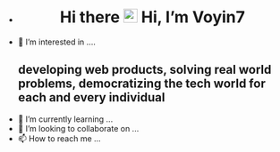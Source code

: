 - <h1 align="center">Hi there <img src="https://media.giphy.com/media/hvRJCLFzcasrR4ia7z/giphy.gif" width="25px"> Hi, I’m Voyin7
- 👀 I’m interested in .... <h2>developing web products, solving real world problems, democratizing the tech world for each and every individual </h2>
- 🌱 I’m currently learning ...
- 💞️ I’m looking to collaborate on ...
- 📫 How to reach me ...

<!---
voyin7/voyin7 is a ✨ special ✨ repository because its `README.md` (this file) appears on your GitHub profile.
You can click the Preview link to take a look at your changes.
--->
